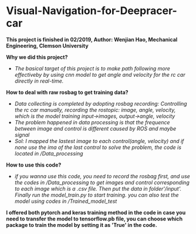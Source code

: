 # Visual-Navigation-for-Deepracer-car

**This project is finished in 02/2019, Author: Wenjian Hao, Mechanical Engineering, Clemson University** <br />

__Why we did this project?__ <br />
- *The basical target of this project is to make path following more effectiveby by using cnn model to get angle and velocity for the rc car directly in real-time.*

__How to deal with raw rosbag to get training data?__<br />
- *Data collecting is completed by adopting rosbag recording: Controlling the rc car manually, recording the rostopic: image, angle, velocity, which is the model training input->images, output->angle, velocity*<br />
- *The problem happened in data processing is that the frequence between image and control is different caused by ROS and maybe signal*<br />
- *Sol: I mapped the lastest image to each control(angle, velocity) and if none use the ima of the last control to solve the problem, the code is located in /Data_processing*

__How to use this code?__<br />
- *if you wanna use this code, you need to record the rosbag first, and use the codes in /Data_processing to get images and control corresponding to each image which is a .csv file. Then put the data in folder'/input'. Finally run the model_train.py to start training. you can also test the model using codes in /Trained_model_test*

__I offered both pytorch and keras training method in the code in case you need to transfer the model to tensorflow.pb file, you can choose which package to train the model by setting it as 'True' in the code.__
